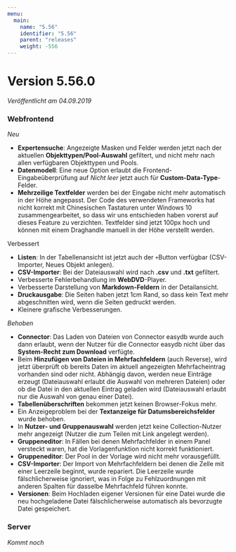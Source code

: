 ```yaml
---
menu:
  main:
    name: "5.56"
    identifier: "5.56"
    parent: "releases"
    weight: -556
---
```


# Version 5.56.0

*Veröffentlicht am 04.09.2019*

### Webfrontend

*Neu*

* **Expertensuche**: Angezeigte Masken und Felder werden jetzt nach der aktuellen **Objekttypen/Pool-Auswahl** gefiltert, und nicht mehr nach allen verfügbaren Objekttypen und Pools. 
* **Datenmodell**: Eine neue Option erlaubt die Frontend-Eingabeüberprüfung auf *Nicht leer* jetzt auch für **Custom-Data-Type**-Felder. 
* **Mehrzeilige Textfelder** werden bei der Eingabe nicht mehr automatisch in der Höhe angepasst. Der Code des verwendeten Frameworks hat nicht korrekt mit Chinesischen Tastaturen unter Windows 10 zusammengearbeitet, so dass wir uns entschieden haben vorerst auf dieses Feature zu verzichten. Textfelder sind jetzt 100px hoch und können mit einem Draghandle manuell in der Höhe verstellt werden.

Verbessert

* **Listen**: In der Tabellenansicht ist jetzt auch der `+`Button verfügbar (CSV-Importer, Neues Objekt anlegen).
* **CSV-Importer**: Bei der Dateiauswahl wird nach **.csv** und **.txt** gefiltert.
* Verbesserte Fehlerbehandlung im **WebDVD**-Player.
* Verbesserte Darstellung von **Markdown-Feldern** in der Detailansicht.
* **Druckausgabe**: Die Seiten haben jetzt 1cm Rand, so dass kein Text mehr abgeschnitten wird, wenn die Seiten gedruckt werden.
* Kleinere grafische Verbesserungen.

*Behoben*

* **Connector**: Das Laden von Dateien von Connector easydb wurde auch dann erlaubt, wenn der Nutzer für die Connector easydb nicht über das **System-Recht zum Download** verfügte.  
* Beim **Hinzufügen von Dateien in Mehrfachfeldern** (auch Reverse), wird jetzt überprüft ob bereits Daten im aktuell angezeigten Mehrfacheintrag vorhanden sind oder nicht. Abhängig davon, werden neue Einträge erzeugt (Dateiauswahl erlaubt die Auswahl von mehreren Dateien) oder ob die Datei in den aktuellen Eintrag geladen wird (Dateiauswahl erlaubt nur die Auswahl von genau einer Datei).
* **Tabellenüberschriften** bekommen jetzt keinen Browser-Fokus mehr.
* Ein Anzeigeproblem bei der **Textanzeige für Datumsbereichsfelder** wurde behoben.
* In **Nutzer- und Gruppenauswahl** werden jetzt keine Collection-Nutzer mehr angezeigt (Nutzer die zum Teilen mit Link angelegt werden).
* **Gruppeneditor**: In Fällen bei denen Mehrfachfelder in einem Panel versteckt waren, hat die Vorlagenfunktion nicht korrekt funktioniert.
* **Gruppeneditor**: Der Pool in der Vorlage wird nicht mehr vorausgefüllt.
* **CSV-Importer**: Der Import von Mehrfachfeldern bei denen die Zelle mit einer Leerzeile beginnt, wurde repariert. Die Leerzeile wurde fälschlicherweise ignoriert, was in Folge zu Fehlzuordnungen mit anderen Spalten für dasselbe Mehrfachfeld führen konnte.
* **Versionen**: Beim Hochladen eigener Versionen für eine Datei wurde die neu hochgeladene Datei fälschlicherweise automatisch als bevorzugte Datei gespeichert.

### Server

*Kommt noch*
